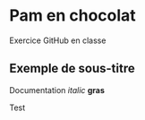 # Pam en chocolat
Exercice GitHub en classe

## Exemple de sous-titre
Documentation _italic_ **gras**

Test

